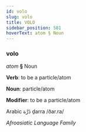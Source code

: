 ```yaml
---
id: volo
slug: volo
title: VOLO
sidebar_position: 581
hoverText: atom § Noun
---
```


### volo

*atom* **§** Noun

**Verb**: to be a particle/atom

**Noun**: particle/atom

**Modifier**: to be a particle/atom

Arabic ذَرَّة ḏarra /ðar.ra/

*Afroasiatic Language Family*